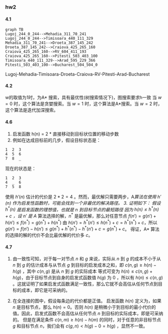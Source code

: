 ### hw2
#### 4.1
```mermaid
graph TB
Lugoj_244_0_244-->Mehadia_311_70_241
Lugoj_244_0_244-->Timisoara_440_111_329
Mehadia_311_70_241-->Droeta_387_145_242
Droeta_387_145_242-->Craiova_425_265_160
Craiova_425_265_160-->RV_604_411_193
Craiova_425_265_160-->Pitesti_503_403_100
Timisoara_440_111_329-->Arad_595_229_366
Pitesti_503_403_100-->Bucharest_504_504_0
```
Lugoj-Mehadia-Timisoara-Droeta-Craiova-RV-Pitesti-Arad-Bucharest

#### 4.2
w的取值为1时，为A* 搜索，具有最优性(树搜索情况下)，图搜索要求h一致
当 $w=0$ 时，这个算法是贪婪搜索。当 $w=1$ 时，这个算法是A*搜索。当 $w=2$ 时，这个算法是迭代加深搜索。

#### 4.6
1. 启发函数 h(n) = 2 * 直接移动到目标状位置的移动步数
2. 例如在达成目标前的几步，假设目标状态是： 
```
1  2  3
4  5  6
7  8  _
```

现在的状态是：

```
1  2  3
4  _  6
7  5  8
```

使用 $h'(n)$ 估计的代价是 $2*2=4$ 。然而，最优解只需要两步，A*算法在使用 $h'(n)$ 作为启发性函数时，可能会找到一个非最优的解决路径。
3. 证明如下：
假设 $h^*(n)$ 是启发函数的理想值，也就是 $n$ 到目标节点的最短路径
因为 $h(n) \leq h^*(n) + c$ ，设 $n'$ 是 A* 算法选择的解，$n^*$ 是最优解，那么对任意节点 $f(n') = g(n') + h(n') \leq f(n^*) = g(n^*) + h(n^*)$
由 $h(n') = h^*(n') \leq h(n^*) + c = h^*(n^*) + c$，所以 $g(n') = f(n') - h(n') \leq g(n^*) + h^*(n^*) - h^*(n') + c = g(n^*) + c$。
得证，A* 算法的选择的解的代价不会比最优解的代价多 $c$。 



#### 4.7
1. 由一致性可知，对于每一对节点 $n$ 和 $g$ 来说，实际从 $n$ 到 $g$ 的成本不小于从 $n$ 到 $g$ 的估计成本与从节点 $g$ 到目标的启发成本之和，即 $c(n,g) \geq h(n) - h(g)$ ，其中 $c(n,g)$ 是从 $n$ 到 $g$ 的实际成本
等式可变为 $h(n) \leq c(n,g) + h(g)$，由于目标节点到自身的启发式函数值 $h(g)$ 为 0 ，所以有 $h(n) \leq c(n,g)$ 。这就证明了如果启发式函数满足一致性，那么它就不会高估从任何节点到目标的成本，即它是可采纳的。

1. 在全连接的图中，假设每条边的代价都是正值。
启发函数 $h(n)$ 定义为，如果 $n$ 是目标节点，那么 $h(n) = 0$。否则 $h(n)$ 是稍微小于到目标的最小代价的值。因此，启发式函数不会高估从任何节点 $n$ 到目标的实际成本，即是可采纳的。
但是在满足条件 $c(n,m) \geq h(n) - h(m)$ 的同时，对于任意的非目标节点 $g$ 和目标节点 $n$，我们会有 $c(g,n) < h(g) - 0 = h(g)$ ，显然不一致。
